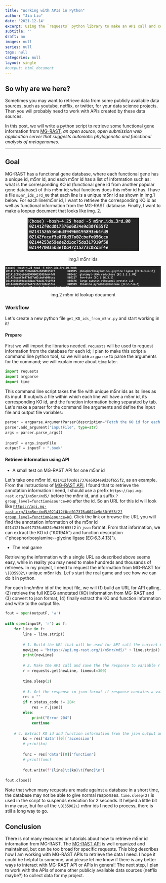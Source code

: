 ```yaml
---
title: "Working with APIs in Python"
author: "Jia Liu"
date: '2021-12-14'
excerpt: Using the `requests` python library to make an API call and collect data
subtitle: ''
draft: no
images: null
series: null
tags: null
categories: null
layout: single
#output: html_document
---
```







## So why are we here?

Sometimes you may want to retrieve data from some publicly available data sources, such as youtube, netflix, or twitter, for your data science projects. Then you will probably need to work with APIs created by these data sources.   

In this post, we will write a python script to retrieve some functional gene information from [MG-RAST](https://www.mg-rast.org/), *an open source, open submission web application server that suggests automatic phylogenetic and functional analysis of metagenomes*.

---

## Goal

MG-RAST has a functional gene database, where each functional gene has a unique id, m5nr id, and each m5nr id has a list of information such as: what is the corresponding KO id (functional gene id from another popular gene database) of this m5nr id; what functions does this m5nr id has. I have a file `m5nr_ids_3rd_00` that each line is a unique m5nr id as shown in img.1 below. For each line/m5nr id, I want to retrieve the corresponding KO id as well as functional information from the MG-RAST database. Finally, I want to make a loopup document that looks like img. 2.  


<center>

![](m5nr_file.jpg)

img.1  m5nr ids

</center>



<center>

![](m5nr_info.jpg)

img.2  m5nr id lookup document

</center>



### Workflow

Let's create a new python file `get_KO_ids_from_m5nr.py` and start working in it!

#### Prepare

First we will import the libraries needed. `requests` will be used to request information from the database for each id; I plan to make this script a command line python tool, so we will use `argparse` to parse the arguments for the command; we will explain more about `time` later.


```python
import requests
import argparse
import time
```


This command line script takes the file with unique m5nr ids as its lines as its input. It outputs a file within which each line will have a m5nr id, its corresponding KO id, and the function information being separated by tab. Let's make a parser for the command line arguments and define the input file and output file variables: 


```python
parser = argparse.ArgumentParser(description="Fetch the KO id for each m5nr id (for each line)")
parser.add_argument("inputFile", type=str)
args = parser.parse_args()

inputF = args.inputFile
outputF = inputF + ".book"
```


#### Retrieve information using API

- A small test on MG-RAST API for one m5nr id

Let's take one m5nr id, `021412f0cd017376a6024e9d30f655f2`, as an example. From the instructions of [MG-RAST API](https://help.mg-rast.org/api.html#example-scripts-using-the-mg-rast-rest-api), I found that to retrieve the annotation information I need, I should use a prefix `https://api.mg-rast.org/1/m5nr/md5/` before the m5nr id, and a suffix `?group_level=function&source=KO` after the id. So an URL for this id will look like [`https://api.mg-rast.org/1/m5nr/md5/021412f0cd017376a6024e9d30f655f2?group_level=function&source=KO`](https://api.mg-rast.org/1/m5nr/md5/021412f0cd017376a6024e9d30f655f2?group_level=function&source=KO). Click the link or browse the URL you will find the annotation information of the m5nr id `021412f0cd017376a6024e9d30f655f2` in `json` format. From that information, we can extract the KO id ("K01945") and function description ("phosphoribosylamine--glycine ligase [EC:6.3.4.13]").



- The real game

Retrieving the information with a single URL as described above seems easy, while in reality you may need to make hundreds and thousands of retrieves. In my project, I need to request the information from MG-RAST for `\(835902\)` unique m5nr ids. Let's start the real game and see how we can do it in python.  

For each line/m5nr id of the input file, we will (1) build an URL for API calling, (2) retrieve the full KEGG annotated (KO) information from MG-RAST and (3) convert to json format, (4) finally extract the KO and function information and write to the output file.


```python
fout = open(outputF, 'w')

with open(inputF, 'r') as f:
	for line in f:
		line = line.strip()
		
		# 1. Build the URL that will be used for API call the current m5nr id 
		newLine = "https://api.mg-rast.org/1/m5nr/md5/" + line.strip() + "?group_level=function&source=KO"
		print(newLine)

		# 2. Make the API call and save the the response to variable r 
		r = requests.get(newLine, timeout=300)
		
		time.sleep(2)
		
		# 3. Get the response in json format if response contains a valid JSON.
		res = ""
		if r.status_code != 204:
			res = r.json()
		else:
			print("Error 204")
			continue

    # 4. Extract KO id and function information from the json output and write the result into output file
		ko = res['data'][0]['accession']  
		# print(ko)

		func = res['data'][0]['function']
		# print(func)

		fout.write(f'{line}\t{ko}\t{func}\n')

fout.close()
```


Note that when many requests are made against a database in a short time, the database may not be able to give normal responses. `time.sleep(2)` is used in the script to suspends execution for 2 seconds. It helped a little bit in my case, but for all the `\(835902\)` m5nr ids I need to process, there is still a long way to go. 


## Conclusion

There is not many resources or tutorials about how to retrieve m5nr id information from MG-RAST. The [MG-RAST API](https://help.mg-rast.org/api.html#example-scripts-using-the-mg-rast-rest-api) is well organized and maintained, but can be too broad for specific requests. This blog describes how I am working with MG-RAST APIs to retrieve the data I need. I hope it could be helpful to someone, and please let me know if there is any better ways to interact with MG-RAST API or APIs in general! The next step, I plan to work with the APIs of some other publicly available data sources (netflix maybe?) to collect data for my project. 
